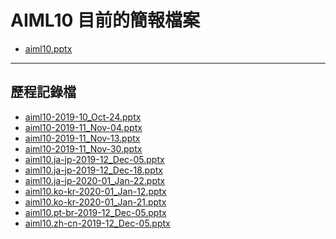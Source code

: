 <!--
This is a machine generated file,
and should not be edited,
as it will be overwritten with future updates.

If you have questions around this process
please contact Scott Cate
-->

# <a name="aiml10-current-presentation-files"></a>AIML10 目前的簡報檔案

- [aiml10.pptx](https://globaleventcdn.blob.core.windows.net/assets/aiml/aiml10/aiml10.zh-tw.pptx)
---
## <a name="historical-files"></a>歷程記錄檔
- [aiml10-2019-10_Oct-24.pptx](https://globaleventcdn.blob.core.windows.net/assets/aiml/aiml10/aiml10-2019-10_Oct-24.pptx)
- [aiml10-2019-11_Nov-04.pptx](https://globaleventcdn.blob.core.windows.net/assets/aiml/aiml10/aiml10-2019-11_Nov-04.pptx)
- [aiml10-2019-11_Nov-13.pptx](https://globaleventcdn.blob.core.windows.net/assets/aiml/aiml10/aiml10-2019-11_Nov-13.pptx)
- [aiml10-2019-11_Nov-30.pptx](https://globaleventcdn.blob.core.windows.net/assets/aiml/aiml10/aiml10-2019-11_Nov-30.pptx)
- [aiml10.ja-jp-2019-12_Dec-05.pptx](https://globaleventcdn.blob.core.windows.net/assets/aiml/aiml10/aiml10.ja-jp-2019-12_Dec-05.pptx)
- [aiml10.ja-jp-2019-12_Dec-18.pptx](https://globaleventcdn.blob.core.windows.net/assets/aiml/aiml10/aiml10.ja-jp-2019-12_Dec-18.pptx)
- [aiml10.ja-jp-2020-01_Jan-22.pptx](https://globaleventcdn.blob.core.windows.net/assets/aiml/aiml10/aiml10.ja-jp-2020-01_Jan-22.pptx)
- [aiml10.ko-kr-2020-01_Jan-12.pptx](https://globaleventcdn.blob.core.windows.net/assets/aiml/aiml10/aiml10.ko-kr-2020-01_Jan-12.pptx)
- [aiml10.ko-kr-2020-01_Jan-21.pptx](https://globaleventcdn.blob.core.windows.net/assets/aiml/aiml10/aiml10.ko-kr-2020-01_Jan-21.pptx)
- [aiml10.pt-br-2019-12_Dec-05.pptx](https://globaleventcdn.blob.core.windows.net/assets/aiml/aiml10/aiml10.pt-br-2019-12_Dec-05.pptx)
- [aiml10.zh-cn-2019-12_Dec-05.pptx](https://globaleventcdn.blob.core.windows.net/assets/aiml/aiml10/aiml10.zh-cn-2019-12_Dec-05.pptx)


